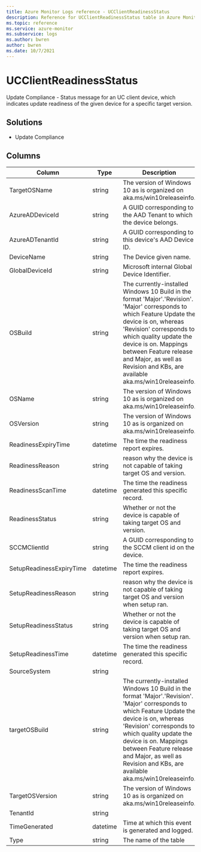 ```yaml
---
title: Azure Monitor Logs reference - UCClientReadinessStatus
description: Reference for UCClientReadinessStatus table in Azure Monitor Logs.
ms.topic: reference
ms.service: azure-monitor
ms.subservice: logs
ms.author: bwren
author: bwren
ms.date: 10/7/2021
---
```


# UCClientReadinessStatus

 Update Compliance - Status message for an UC client device, which indicates update readiness of the given device for a specific target version.

## Solutions

- Update Compliance




## Columns

| Column | Type | Description |
| --- | --- | --- |
|  TargetOSName  | string | The version of Windows 10 as is organized on aka.ms/win10releaseinfo. |
| AzureADDeviceId | string | A GUID corresponding to the AAD Tenant to which the device belongs. |
| AzureADTenantId | string | A GUID corresponding to this device's AAD Device ID. |
| DeviceName | string | The Device given name. |
| GlobalDeviceId | string | Microsoft internal Global Device Identifier. |
| OSBuild | string | The currently-installed Windows 10 Build in the format 'Major'.'Revision'. 'Major' corresponds to which Feature Update the device is on, whereas 'Revision' corresponds to which quality update the device is on. Mappings between Feature release and Major, as well as Revision and KBs, are available aka.ms/win10releaseinfo. |
| OSName  | string | The version of Windows 10 as is organized on aka.ms/win10releaseinfo. |
| OSVersion | string | The version of Windows 10 as is organized on aka.ms/win10releaseinfo. |
| ReadinessExpiryTime | datetime | The time the readiness report expires. |
| ReadinessReason | string | reason why the device is not capable of taking target OS and version. |
| ReadinessScanTime | datetime | The time the readiness generated this specific record. |
| ReadinessStatus | string | Whether or not the device is capable of taking target OS and version. |
| SCCMClientId | string | A GUID corresponding to the SCCM client id on the device. |
| SetupReadinessExpiryTime | datetime | The time the readiness report expires. |
| SetupReadinessReason | string | reason why the device is not capable of taking target OS and version when setup ran. |
| SetupReadinessStatus | string | Whether or not the device is capable of taking target OS and version when setup ran. |
| SetupReadinessTime | datetime | The time the readiness generated this specific record. |
| SourceSystem | string |  |
| targetOSBuild | string | The currently-installed Windows 10 Build in the format 'Major'.'Revision'. 'Major' corresponds to which Feature Update the device is on, whereas 'Revision' corresponds to which quality update the device is on. Mappings between Feature release and Major, as well as Revision and KBs, are available aka.ms/win10releaseinfo. |
| TargetOSVersion | string | The version of Windows 10 as is organized on aka.ms/win10releaseinfo. |
| TenantId | string |  |
| TimeGenerated | datetime | Time at which this event is generated and logged. |
| Type | string | The name of the table |
